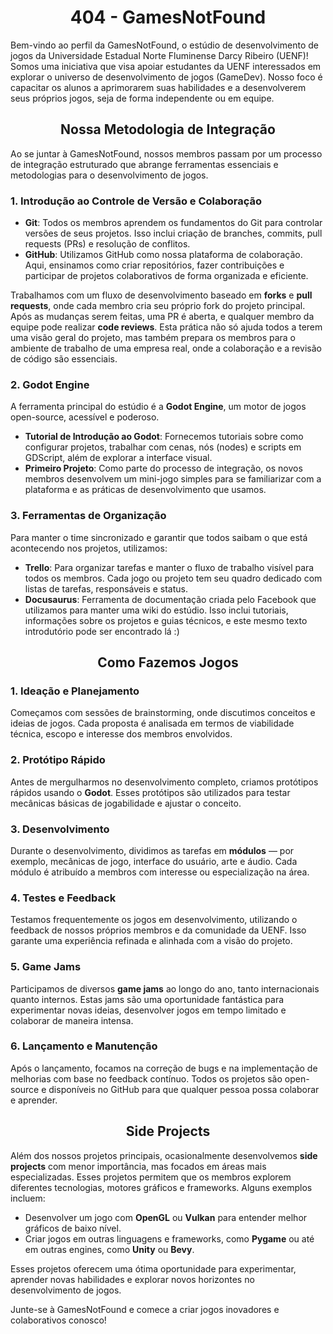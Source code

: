 <!DOCTYPE html>
<html lang="pt">
<head>
    <meta charset="UTF-8">
    <meta name="viewport" content="width=device-width, initial-scale=1.0">
</head>
<body>
 <h1 align="center">404 - GamesNotFound</h1>
 
 <p>Bem-vindo ao perfil da GamesNotFound, o estúdio de desenvolvimento de jogos da Universidade Estadual Norte Fluminense Darcy Ribeiro (UENF)! Somos uma iniciativa que visa apoiar estudantes da UENF interessados em explorar o universo de desenvolvimento de jogos (GameDev). Nosso foco é capacitar os alunos a aprimorarem suas habilidades e a desenvolverem seus próprios jogos, seja de forma independente ou em equipe.</p>
 
 <h2 align="center">Nossa Metodologia de Integração</h2>
 <p>Ao se juntar à GamesNotFound, nossos membros passam por um processo de integração estruturado que abrange ferramentas essenciais e metodologias para o desenvolvimento de jogos.</p>
 <h3>1. Introdução ao Controle de Versão e Colaboração</h3>
 <ul>
 <li><strong>Git</strong>: Todos os membros aprendem os fundamentos do Git para controlar versões de seus projetos. Isso inclui criação de branches, commits, pull requests (PRs) e resolução de conflitos.</li>
 <li><strong>GitHub</strong>: Utilizamos GitHub como nossa plataforma de colaboração. Aqui, ensinamos como criar repositórios, fazer contribuições e participar de projetos colaborativos de forma organizada e eficiente.</li>
 </ul>
 <p>Trabalhamos com um fluxo de desenvolvimento baseado em <strong>forks</strong> e <strong>pull requests</strong>, onde cada membro cria seu próprio fork do projeto principal. Após as mudanças serem feitas, uma PR é aberta, e qualquer membro da equipe pode realizar <strong>code reviews</strong>. Esta prática não só ajuda todos a terem uma visão geral do projeto, mas também prepara os membros para o ambiente de trabalho de uma empresa real, onde a colaboração e a revisão de código são essenciais.</p>
 
 <h3>2. Godot Engine</h3>
 <p>A ferramenta principal do estúdio é a <strong>Godot Engine</strong>, um motor de jogos open-source, acessível e poderoso.</p>
 <ul>
    <li>
 <strong>Tutorial de Introdução ao Godot</strong>: Fornecemos tutoriais sobre como configurar projetos, trabalhar com cenas, nós (nodes) e scripts em GDScript, além de explorar a interface visual.
    </li>
    <li>
 <strong>Primeiro Projeto</strong>: Como parte do processo de integração, os novos membros desenvolvem um mini-jogo simples para se familiarizar com a plataforma e as práticas de desenvolvimento que usamos.      
    </li>
 </ul>
 
 <h3>3. Ferramentas de Organização</h3>
 <p>Para manter o time sincronizado e garantir que todos saibam o que está acontecendo nos projetos, utilizamos:</p>
 <ul>
     <li><strong>Trello</strong>: Para organizar tarefas e manter o fluxo de trabalho visível para todos os membros. Cada jogo ou projeto tem seu quadro dedicado com listas de tarefas, responsáveis e status.</li>
     <li><strong>Docusaurus</strong>: Ferramenta de documentação criada pelo Facebook que utilizamos para manter uma wiki do estúdio. Isso inclui tutoriais, informações sobre os projetos e guias técnicos, e este mesmo texto introdutório pode ser encontrado lá :)</li>
 </ul>
 
 <h2 align="center">Como Fazemos Jogos</h2>
 
 <h3>1. Ideação e Planejamento</h3>
 <p>Começamos com sessões de brainstorming, onde discutimos conceitos e ideias de jogos. Cada proposta é analisada em termos de viabilidade técnica, escopo e interesse dos membros envolvidos.</p>
 
 <h3>2. Protótipo Rápido</h3>
 <p>Antes de mergulharmos no desenvolvimento completo, criamos protótipos rápidos usando o <strong>Godot</strong>. Esses protótipos são utilizados para testar mecânicas básicas de jogabilidade e ajustar o conceito.</p>
 
 <h3>3. Desenvolvimento</h3>
 <p>Durante o desenvolvimento, dividimos as tarefas em <strong>módulos</strong> — por exemplo, mecânicas de jogo, interface do usuário, arte e áudio. Cada módulo é atribuído a membros com interesse ou especialização na área.</p>
 
 <h3>4. Testes e Feedback</h3>
 <p>Testamos frequentemente os jogos em desenvolvimento, utilizando o feedback de nossos próprios membros e da comunidade da UENF. Isso garante uma experiência refinada e alinhada com a visão do projeto.</p>
 
 <h3>5. Game Jams</h3>
 <p>Participamos de diversos <strong>game jams</strong> ao longo do ano, tanto internacionais quanto internos. Estas jams são uma oportunidade fantástica para experimentar novas ideias, desenvolver jogos em tempo limitado e colaborar de maneira intensa.</p>
 
 <h3>6. Lançamento e Manutenção</h3>
 <p>Após o lançamento, focamos na correção de bugs e na implementação de melhorias com base no feedback contínuo. Todos os projetos são open-source e disponíveis no GitHub para que qualquer pessoa possa colaborar e aprender.</p>
 
 <h2 align="center">Side Projects</h2>
 
 <p>Além dos nossos projetos principais, ocasionalmente desenvolvemos <strong>side projects</strong> com menor importância, mas focados em áreas mais especializadas. Esses projetos permitem que os membros explorem diferentes tecnologias, motores gráficos e frameworks. Alguns exemplos incluem:</p>
 <ul>
     <li>Desenvolver um jogo com <strong>OpenGL</strong> ou <strong>Vulkan</strong> para entender melhor gráficos de baixo nível.</li>
     <li>Criar jogos em outras linguagens e frameworks, como <strong>Pygame</strong> ou até em outras engines, como <strong>Unity</strong> ou <strong>Bevy</strong>.</li>
 </ul>
 
 <p>Esses projetos oferecem uma ótima oportunidade para experimentar, aprender novas habilidades e explorar novos horizontes no desenvolvimento de jogos.</p>
 
 <p>Junte-se à GamesNotFound e comece a criar jogos inovadores e colaborativos conosco!</p>
</body>
</html>
